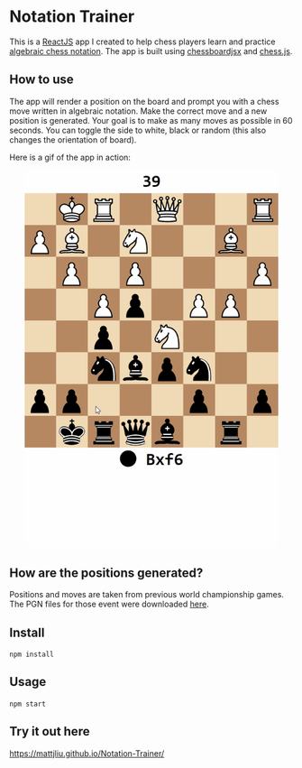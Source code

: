 # Notation Trainer

This is a [ReactJS](https://reactjs.org/) app I created to help chess players learn and practice [algebraic chess notation](https://en.wikipedia.org/wiki/Algebraic_notation_(chess)). The app is built using [chessboardjsx](https://chessboardjsx.com/) and [chess.js](https://github.com/jhlywa/chess.js). 

## How to use

The app will render a position on the board and prompt you with a chess move written in algebraic notation. Make the correct move and a new position is generated. Your goal is to make as many moves as possible in 60 seconds. You can toggle the side to white, black or random (this also changes the orientation of board). 

Here is a gif of the app in action:

<p align="center">
 <img src="/demo.gif" width="450"/>
</p>

## How are the positions generated?

Positions and moves are taken from previous world championship games. The PGN files for those event were downloaded [here](https://www.pgnmentor.com/files.html#world).

## Install
```
npm install
```

## Usage
```
npm start
```

## Try it out here
https://mattjliu.github.io/Notation-Trainer/
